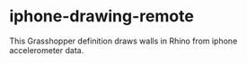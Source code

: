 # iphone-drawing-remote

This Grasshopper definition draws walls in Rhino from iphone accelerometer data.
